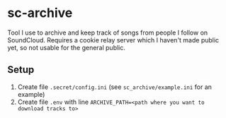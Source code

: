 # sc-archive

Tool I use to archive and keep track of songs from people I follow on SoundCloud. Requires a cookie relay server which I haven't made public yet, so not usable for the general public.

## Setup

1. Create file `.secret/config.ini` (see `sc_archive/example.ini` for an example)
2. Create file `.env` with line `ARCHIVE_PATH=<path where you want to download tracks to>`